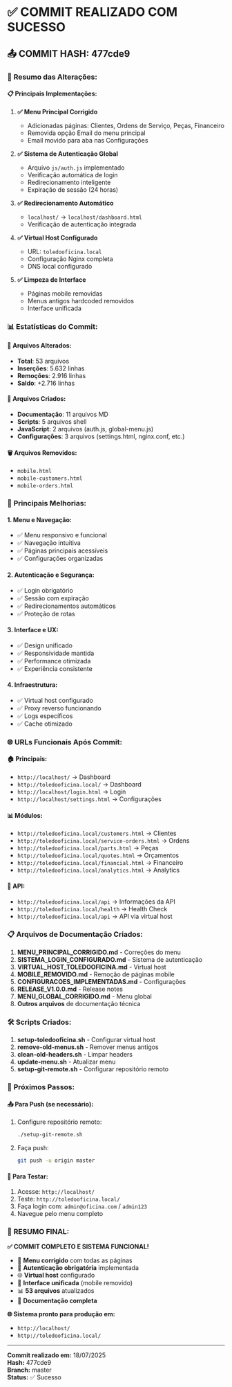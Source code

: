 # ✅ COMMIT REALIZADO COM SUCESSO

## 📤 **COMMIT HASH: 477cde9**

### 🎯 **Resumo das Alterações:**

#### **📋 Principais Implementações:**
1. **✅ Menu Principal Corrigido**
   - Adicionadas páginas: Clientes, Ordens de Serviço, Peças, Financeiro
   - Removida opção Email do menu principal
   - Email movido para aba nas Configurações

2. **✅ Sistema de Autenticação Global**
   - Arquivo `js/auth.js` implementado
   - Verificação automática de login
   - Redirecionamento inteligente
   - Expiração de sessão (24 horas)

3. **✅ Redirecionamento Automático**
   - `localhost/` → `localhost/dashboard.html`
   - Verificação de autenticação integrada

4. **✅ Virtual Host Configurado**
   - URL: `toledooficina.local`
   - Configuração Nginx completa
   - DNS local configurado

5. **✅ Limpeza de Interface**
   - Páginas mobile removidas
   - Menus antigos hardcoded removidos
   - Interface unificada

### 📊 **Estatísticas do Commit:**

#### **📁 Arquivos Alterados:**
- **Total**: 53 arquivos
- **Inserções**: 5.632 linhas
- **Remoções**: 2.916 linhas
- **Saldo**: +2.716 linhas

#### **📝 Arquivos Criados:**
- **Documentação**: 11 arquivos MD
- **Scripts**: 5 arquivos shell
- **JavaScript**: 2 arquivos (auth.js, global-menu.js)
- **Configurações**: 3 arquivos (settings.html, nginx.conf, etc.)

#### **🗑️ Arquivos Removidos:**
- `mobile.html`
- `mobile-customers.html`
- `mobile-orders.html`

### 🔧 **Principais Melhorias:**

#### **1. Menu e Navegação:**
- ✅ Menu responsivo e funcional
- ✅ Navegação intuitiva
- ✅ Páginas principais acessíveis
- ✅ Configurações organizadas

#### **2. Autenticação e Segurança:**
- ✅ Login obrigatório
- ✅ Sessão com expiração
- ✅ Redirecionamentos automáticos
- ✅ Proteção de rotas

#### **3. Interface e UX:**
- ✅ Design unificado
- ✅ Responsividade mantida
- ✅ Performance otimizada
- ✅ Experiência consistente

#### **4. Infraestrutura:**
- ✅ Virtual host configurado
- ✅ Proxy reverso funcionando
- ✅ Logs específicos
- ✅ Cache otimizado

### 🌐 **URLs Funcionais Após Commit:**

#### **🏠 Principais:**
- `http://localhost/` → Dashboard
- `http://toledooficina.local/` → Dashboard
- `http://localhost/login.html` → Login
- `http://localhost/settings.html` → Configurações

#### **📊 Módulos:**
- `http://toledooficina.local/customers.html` → Clientes
- `http://toledooficina.local/service-orders.html` → Ordens
- `http://toledooficina.local/parts.html` → Peças
- `http://toledooficina.local/quotes.html` → Orçamentos
- `http://toledooficina.local/financial.html` → Financeiro
- `http://toledooficina.local/analytics.html` → Analytics

#### **🔧 API:**
- `http://toledooficina.local/api` → Informações da API
- `http://toledooficina.local/health` → Health Check
- `http://toledooficina.local/api` → API via virtual host

### 📋 **Arquivos de Documentação Criados:**

1. **MENU_PRINCIPAL_CORRIGIDO.md** - Correções do menu
2. **SISTEMA_LOGIN_CONFIGURADO.md** - Sistema de autenticação
3. **VIRTUAL_HOST_TOLEDOOFICINA.md** - Virtual host
4. **MOBILE_REMOVIDO.md** - Remoção de páginas mobile
5. **CONFIGURACOES_IMPLEMENTADAS.md** - Configurações
6. **RELEASE_V1.0.0.md** - Release notes
7. **MENU_GLOBAL_CORRIGIDO.md** - Menu global
8. **Outros arquivos** de documentação técnica

### 🛠️ **Scripts Criados:**

1. **setup-toledooficina.sh** - Configurar virtual host
2. **remove-old-menus.sh** - Remover menus antigos
3. **clean-old-headers.sh** - Limpar headers
4. **update-menu.sh** - Atualizar menu
5. **setup-git-remote.sh** - Configurar repositório remoto

### 🎯 **Próximos Passos:**

#### **📤 Para Push (se necessário):**
1. Configure repositório remoto:
   ```bash
   ./setup-git-remote.sh
   ```
2. Faça push:
   ```bash
   git push -u origin master
   ```

#### **🧪 Para Testar:**
1. Acesse: `http://localhost/`
2. Teste: `http://toledooficina.local/`
3. Faça login com: `admin@oficina.com` / `admin123`
4. Navegue pelo menu completo

### 🎊 **RESUMO FINAL:**

**✅ COMMIT COMPLETO E SISTEMA FUNCIONAL!**

- 🔧 **Menu corrigido** com todas as páginas
- 🔐 **Autenticação obrigatória** implementada
- 🌐 **Virtual host** configurado
- 📱 **Interface unificada** (mobile removido)
- 📊 **53 arquivos** atualizados
- 📝 **Documentação completa**

**🌐 Sistema pronto para produção em:**
- `http://localhost/`
- `http://toledooficina.local/`

---

**Commit realizado em:** 18/07/2025  
**Hash:** 477cde9  
**Branch:** master  
**Status:** ✅ Sucesso

